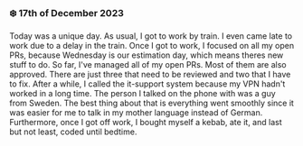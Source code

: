 ### ❄️ 17th of December 2023

Today was a unique day. As usual, I got to work by train. I even came late to work due to a delay in the train. Once I got to work, I focused on all my open PRs, because Wednesday is our estimation day, which means theres new stuff to do. So far, I've managed all of my open PRs. Most of them are also approved. There are just three that need to be reviewed and two that I have to fix. After a while, I called the it-support system because my VPN hadn't worked in a long time. The person I talked on the phone with was a guy from Sweden. The best thing about that is everything went smoothly since it was easier for me to talk in my mother language instead of German. Furthermore, once I got off work, I bought myself a kebab, ate it, and last but not least, coded until bedtime.
